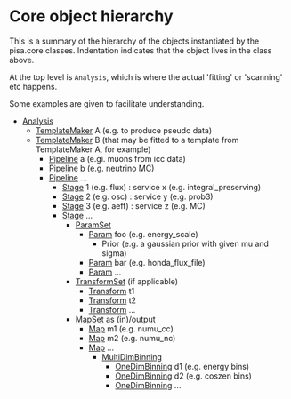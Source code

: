 # Core object hierarchy
This is a summary of the hierarchy of the objects instantiated by the pisa.core
classes. Indentation indicates that the object lives in the class above.

At the top level is `Analysis`, which is where the actual 'fitting' or 'scanning' etc
happens.

Some examples are given to facilitate understanding.

* [Analysis](pisa/core/analysis.py)
  * [TemplateMaker](pisa/core/template_maker.py) A (e.g. to produce pseudo data)
  * [TemplateMaker](pisa/core/template_maker.py) B (that may be fitted to a template from TemplateMaker A, for example)
    * [Pipeline](pisa/core/pipeline.py) a (e.gi. muons from icc data)
    * [Pipeline](pisa/core/pipeline.py) b (e.g. neutrino MC)
    * [Pipeline](pisa/core/pipeline.py) ...
      * [Stage](pisa/core/stage.py) 1 (e.g. flux) : service x (e.g. integral_preserving)
      * [Stage](pisa/core/stage.py) 2 (e.g. osc) : service y (e.g. prob3)
      * [Stage](pisa/core/stage.py) 3 (e.g. aeff) : service z (e.g. MC)
      * [Stage](pisa/core/stage.py) ...
        * [ParamSet](pisa/core/param.py)
          * [Param](pisa/core/param.py) foo (e.g. energy_scale)
            * Prior (e.g. a gaussian prior with given mu and sigma) 
          * [Param](pisa/core/param.py) bar (e.g. honda_flux_file)
          * [Param](pisa/core/param.py) ...
        * [TransformSet](pisa/core/transform.py) (if applicable)
          * [Transform](pisa/core/transform.py) t1
          * [Transform](pisa/core/transform.py) t2
          * [Transform](pisa/core/transform.py) ...
        * [MapSet](pisa/core/map.py) as (in)/output
          * [Map](pisa/core/map.py) m1 (e.g. numu_cc)
          * [Map](pisa/core/map.py) m2 (e.g. numu_nc)
          * [Map](pisa/core/map.py) ...
            * [MultiDimBinning](pisa/core/binning.py)
              * [OneDimBinning](pisa/core/binning.py) d1 (e.g. energy bins)
              * [OneDimBinning](pisa/core/binning.py) d2 (e.g. coszen bins)
              * [OneDimBinning](pisa/core/binning.py) ...
